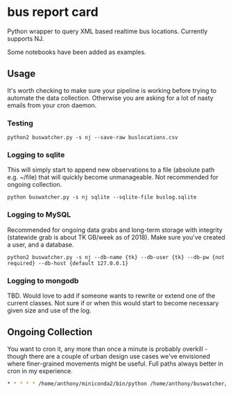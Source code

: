 # bus report card

Python wrapper to query XML based realtime bus locations.  Currently supports NJ.

Some notebooks have been added as examples.


## Usage
It's worth checking to make sure your pipeline is working before trying to automate the data collection. Otherwise you are asking for a lot of nasty emails from your cron daemon.

### Testing
```
python2 buswatcher.py -s nj --save-raw buslocations.csv

```


### Logging to sqlite

This will simply start to append new observations to a file (absolute path e.g. ~/file) that will quickly become unmanageable. Not recommended for ongoing collection.
```
python buswatcher.py -s nj sqlite --sqlite-file buslog.sqlite
```

### Logging to MySQL

Recommended for ongoing data grabs and long-term storage with integrity (statewide grab is about TK GB/week as of 2018). Make sure you've created a user, and a database.

```
python2 buswatcher.py -s nj --db-name {tk} --db-user {tk} --db-pw {not required} --db-host {default 127.0.0.1}
```

### Logging to mongodb

TBD. Would love to add if someone wants to rewrite or extend one of the current classes. Not sure if or when this would start to become necessary given size and use of the log.

## Ongoing Collection

You want to cron it, any more than once a minute is probably overkill - though there are a couple of urban design use cases we've envisioned where finer-grained movements might be useful. Full paths always better in cron in my experience.

```bash
* * * * * /home/anthony/miniconda2/bin/python /home/anthony/buswatcher/buswatcher.py -s nj mysql --db-name bus_position_log --db-user buswatcher --db-pw njtransit
```